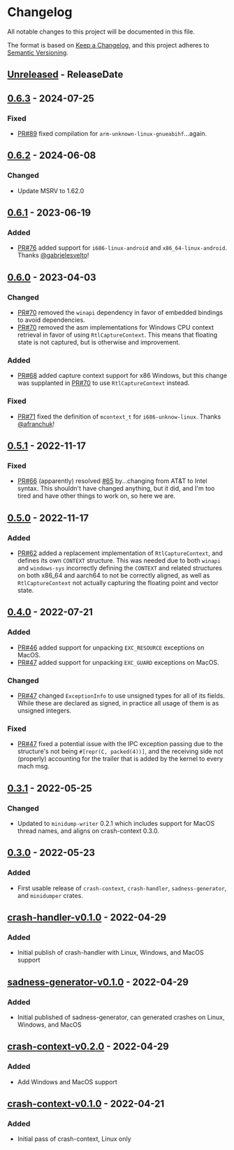 <!-- markdownlint-disable blanks-around-headings blanks-around-lists no-duplicate-heading -->

# Changelog

All notable changes to this project will be documented in this file.

The format is based on [Keep a Changelog](https://keepachangelog.com/en/1.0.0/),
and this project adheres to [Semantic Versioning](https://semver.org/spec/v2.0.0.html).

<!-- next-header -->
## [Unreleased] - ReleaseDate
## [0.6.3] - 2024-07-25
### Fixed
- [PR#89](https://github.com/EmbarkStudios/crash-handling/pull/89) fixed compilation for `arm-unknown-linux-gnueabihf`...again.

## [0.6.2] - 2024-06-08
### Changed
- Update MSRV to 1.62.0

## [0.6.1] - 2023-06-19
### Added
- [PR#76](https://github.com/EmbarkStudios/crash-handling/pull/76) added support for `i686-linux-android` and `x86_64-linux-android`. Thanks [@gabrielesvelto](https://github.com/gabrielesvelto)!

## [0.6.0] - 2023-04-03
### Changed
- [PR#70](https://github.com/EmbarkStudios/crash-handling/pull/70) removed the `winapi` dependency in favor of embedded bindings to avoid dependencies.
- [PR#70](https://github.com/EmbarkStudios/crash-handling/pull/70) removed the asm implementations for Windows CPU context retrieval in favor of using `RtlCaptureContext`. This means that floating state is not captured, but is otherwise and improvement.

### Added
- [PR#68](https://github.com/EmbarkStudios/crash-handling/pull/68) added capture context support for x86 Windows, but this change was supplanted in [PR#70](https://github.com/EmbarkStudios/crash-handling/pull/70) to use `RtlCaptureContext` instead.

### Fixed
- [PR#71](https://github.com/EmbarkStudios/crash-handling/pull/71) fixed the definition of `mcontext_t` for `i686-unknow-linux`. Thanks [@afranchuk](https://github.com/afranchuk)!

## [0.5.1] - 2022-11-17
### Fixed
- [PR#66](https://github.com/EmbarkStudios/crash-handling/pull/66) (apparently) resolved [#65](https://github.com/EmbarkStudios/crash-handling/issues/65) by...changing from AT&T to Intel syntax. This shouldn't have changed anything, but it did, and I'm too tired and have other things to work on, so here we are.

## [0.5.0] - 2022-11-17
### Added
- [PR#62](https://github.com/EmbarkStudios/crash-handling/pull/62) added a replacement implementation of `RtlCaptureContext`, and defines its own `CONTEXT` structure. This was needed due to both `winapi` and `windows-sys` incorrectly defining the `CONTEXT` and related structures on both x86_64 and aarch64 to not be correctly aligned, as well as `RtlCaptureContext` not actually capturing the floating point and vector state.

## [0.4.0] - 2022-07-21
### Added
- [PR#46](https://github.com/EmbarkStudios/crash-handling/pull/46) added support for unpacking `EXC_RESOURCE` exceptions on MacOS.
- [PR#47](https://github.com/EmbarkStudios/crash-handling/pull/47) added support for unpacking `EXC_GUARD` exceptions on MacOS.

### Changed
- [PR#47](https://github.com/EmbarkStudios/crash-handling/pull/47) changed `ExceptionInfo` to use unsigned types for all of its fields. While these are declared as signed, in practice all usage of them is as unsigned integers.

### Fixed
- [PR#47](https://github.com/EmbarkStudios/crash-handling/pull/47) fixed a potential issue with the IPC exception passing due to the structure's not being `#[repr(C, packed(4))]`, and the receiving side not (properly) accounting for the trailer that is added by the kernel to every mach msg.

## [0.3.1] - 2022-05-25
### Changed
- Updated to `minidump-writer` 0.2.1 which includes support for MacOS thread names, and aligns on crash-context 0.3.0.

## [0.3.0] - 2022-05-23
### Added
- First usable release of `crash-context`, `crash-handler`, `sadness-generator`, and `minidumper` crates.

## [crash-handler-v0.1.0] - 2022-04-29
### Added
- Initial publish of crash-handler with Linux, Windows, and MacOS support

## [sadness-generator-v0.1.0] - 2022-04-29
### Added
- Initial published of sadness-generator, can generated crashes on Linux, Windows, and MacOS

## [crash-context-v0.2.0] - 2022-04-29
### Added
- Add Windows and MacOS support

## [crash-context-v0.1.0] - 2022-04-21
### Added
- Initial pass of crash-context, Linux only

<!-- next-url -->
[Unreleased]: https://github.com/EmbarkStudios/crash-handling/compare/{{tag_name}}...HEAD
[0.6.3]: https://github.com/EmbarkStudios/crash-handling/compare/crash-context-0.6.2...{{tag_name}}
[0.6.2]: https://github.com/EmbarkStudios/crash-handling/compare/crash-context-0.6.1...crash-context-0.6.2
[0.6.1]: https://github.com/EmbarkStudios/crash-handling/compare/crash-context-0.6.0...crash-context-0.6.1
[0.6.0]: https://github.com/EmbarkStudios/crash-handling/compare/crash-context-0.5.1...crash-context-0.6.0
[0.5.1]: https://github.com/EmbarkStudios/crash-handling/compare/crash-context-0.5.0...crash-context-0.5.1
[0.5.0]: https://github.com/EmbarkStudios/crash-handling/compare/crash-context-0.4.0...crash-context-0.5.0
[0.4.0]: https://github.com/EmbarkStudios/crash-handling/compare/0.3.1...crash-context-0.4.0
[0.3.1]: https://github.com/EmbarkStudios/crash-handling/compare/0.3.0...0.3.1
[0.3.0]: https://github.com/EmbarkStudios/crash-handling/compare/crash-handler-v0.1.0...0.3.0
[crash-handler-v0.1.0]: https://github.com/EmbarkStudios/crash-handling/releases/tag/crash-handler-v0.1.0
[sadness-generator-v0.1.0]: https://github.com/EmbarkStudios/crash-handling/releases/tag/sadness-generator-v0.1.0
[crash-context-v0.2.0]: https://github.com/EmbarkStudios/crash-handling/releases/tag/crash-context-v0.2.0
[crash-context-v0.1.0]: https://github.com/EmbarkStudios/crash-handling/releases/tag/crash-context-v0.1.0
